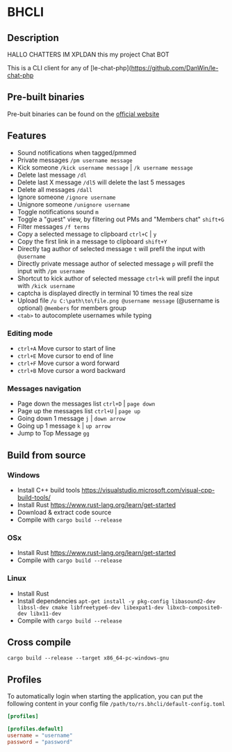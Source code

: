 # BHCLI

## Description
HALLO CHATTERS IM XPLDAN 
this my project Chat BOT  

This is a CLI client for any of [le-chat-php](https://github.com/DanWin/le-chat-php
 
## Pre-built binaries

Pre-buit binaries can be found on the [official website](http://dkforestseeaaq2dqz2uflmlsybvnq2irzn4ygyvu53oazyorednviid.onion/bhcli)

## Features

- Sound notifications when tagged/pmmed
- Private messages `/pm username message`
- Kick someone `/kick username message` | `/k username message`
- Delete last message `/dl`
- Delete last X message `/dl5` will delete the last 5 messages
- Delete all messages `/dall`
- Ignore someone `/ignore username`
- Unignore someone `/unignore username`
- Toggle notifications sound `m`
- Toggle a "guest" view, by filtering out PMs and "Members chat" `shift+G`
- Filter messages `/f terms`
- Copy a selected message to clipboard `ctrl+C` | `y`
- Copy the first link in a message to clipboard `shift+Y`
- Directly tag author of selected message `t` will prefil the input with `@username `
- Directly private message author of selected message `p` will prefil the input with `/pm username `
- Shortcut to kick author of selected message `ctrl+k` will prefil the input with `/kick username `
- captcha is displayed directly in terminal 10 times the real size
- Upload file `/u C:\path\to\file.png @username message` (@username is optional) `@members` for members group
- `<tab>` to autocomplete usernames while typing

### Editing mode
- `ctrl+A` Move cursor to start of line
- `ctrl+E` Move cursor to end of line
- `ctrl+F` Move cursor a word forward
- `ctrl+B` Move cursor a word backward

### Messages navigation
- Page down the messages list `ctrl+D` | `page down`
- Page up the messages list `ctrl+U` | `page up`
- Going down 1 message `j` | `down arrow`
- Going up 1 message `k` | `up arrow`
- Jump to Top Message `gg`

## Build from source

### Windows

- Install C++ build tools https://visualstudio.microsoft.com/visual-cpp-build-tools/
- Install Rust https://www.rust-lang.org/learn/get-started
- Download & extract code source
- Compile with `cargo build --release`

### OSx

- Install Rust https://www.rust-lang.org/learn/get-started
- Compile with `cargo build --release`

### Linux

- Install Rust
- Install dependencies `apt-get install -y pkg-config libasound2-dev libssl-dev cmake libfreetype6-dev libexpat1-dev libxcb-composite0-dev libx11-dev`
- Compile with `cargo build --release`

## Cross compile

`cargo build --release --target x86_64-pc-windows-gnu`


## Profiles

To automatically login when starting the application, you can put the following content in your config file `/path/to/rs.bhcli/default-config.toml`

```toml
[profiles]

[profiles.default]
username = "username"
password = "password"
```
